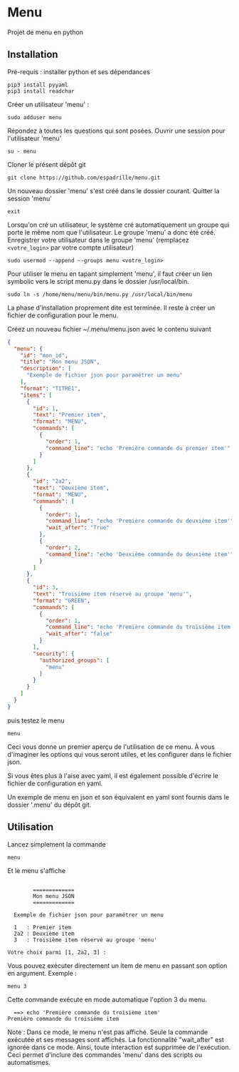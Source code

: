 # Menu

Projet de menu en python

## Installation

Pré-requis : installer python et ses dépendances
```commandline
pip3 install pyyaml
pip3 install readchar
```

Créer un utilisateur 'menu' :
```commandline
sudo adduser menu
```
Répondez à toutes les questions qui sont posées.
Ouvrir une session pour l'utilisateur 'menu'
```commandline
su - menu
```
Cloner le présent dépôt git
```commandline
git clone https://github.com/espadrille/menu.git
```
Un nouveau dossier 'menu' s'est créé dans le dossier courant.
Quitter la session 'menu'
```commandline
exit
```
Lorsqu'on cré un utilisateur, le système cré automatiquement un groupe qui porte le même
nom que l'utilisateur. Le groupe 'menu' a donc été créé.
Enregistrer votre utilisateur dans le groupe 'menu' (remplacez ```<votre_login>``` par votre compte utilisateur)
```commandline
sudo usermod --append --groups menu <votre_login>
```
Pour utiliser le menu en tapant simplement 'menu', il faut créer un lien symbolic
vers le script menu.py dans le dossier /usr/local/bin.
```commandline
sudo ln -s /home/menu/menu/bin/menu.py /usr/local/bin/menu
```
La phase d'installation proprement dite est terminée. Il reste à créer un fichier de configuration pour le menu.

Créez un nouveau fichier ~/.menu/menu.json avec le contenu suivant
```json
{
  "menu": {
    "id": "mon_id",
    "title": "Mon menu JSON",
    "description": [
      "Exemple de fichier json pour paramétrer un menu"
    ],
    "format": "TITRE1",
    "items": [
      {
        "id": 1,
        "text": "Premier item",
        "format": "MENU",
        "commands": [
          {
            "order": 1,
            "command_line": "echo 'Première commande du premier item'"
          }
        ]
      },
      {
        "id": "2a2",
        "text": "Deuxième item",
        "format": "MENU",
        "commands": [
          {
            "order": 1,
            "command_line": "echo 'Première commande du deuxième item'",
            "wait_after": "True"
          },
          {
            "order": 2,
            "command_line": "echo 'Deuxième commande du deuxième item'"
          }
        ]
      },
      {
        "id": 3,
        "text": "Troisième item réservé au groupe 'menu'",
        "format": "GREEN",
        "commands": [
          {
            "order": 1,
            "command_line": "echo 'Première commande du troisième item'",
            "wait_after": "false"
          }
        ],
        "security": {
          "authorized_groups": [
            "menu"
          ]
        }
      }
    ]
  }
}
```
puis testez le menu
```commandline
menu
```
Ceci vous donne un premier aperçu de l'utilisation de ce menu.
À vous d'imaginer les options qui vous seront utiles, et les configurer dans le fichier json.

Si vous êtes plus à l'aise avec yaml, il est également possible d'écrire le fichier de configuration en yaml.

Un exemple de menu en json et son équivalent en yaml sont fournis dans le dossier '.menu' du dépôt git.

## Utilisation
Lancez simplement la commande
```commandline
menu
```
Et le menu s'affiche
```text

        =============
        Mon menu JSON
        =============

  Exemple de fichier json pour paramétrer un menu

  1   : Premier item
  2a2 : Deuxième item
  3   : Troisième item réservé au groupe 'menu'

Votre choix parmi [1, 2a2, 3] :
```
Vous pouvez exécuter directement un item de menu en passant son option en argument. Exemple :
```commandline
menu 3
```
Cette commande exécute en mode automatique l'option 3 du menu.
```text
  ==> echo 'Première commande du troisième item'
Première commande du troisième item
```
Note : Dans ce mode, le menu n'est pas affiché. Seule la commande exécutée et ses messages sont affichés. La fonctionnalité "wait_after" est ignorée dans ce mode. Ainsi, toute interaction est supprimée de l'exécution. Ceci permet d'inclure des commandes 'menu' dans des scripts ou automatismes.
